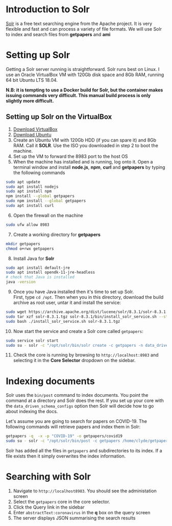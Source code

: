 # Introduction to Solr

[Solr](https://lucene.apache.org/solr/downloads.html) is a free text searching engine from the Apache project.  It is very flexible and fast and can process a variety of file formats.  We will use Solr to index and search files from **getpapers** and **ami**

# Setting up Solr
Getting a Solr server running is straightforward.  Solr runs best on Linux.  I use an Oracle VirtualBox VM with 120Gb disk space and 8Gb RAM, running 64 bit Ubuntu LTS 18.04.

**N.B:  it is tempting to use a Docker build for Solr, but the container makes issuing commands very difficult.  This manual build process is only slightly more difficult.**

## Setting up Solr on the VirtualBox
1. [Download VirtualBox](https://www.virtualbox.org/wiki/Downloads)
2. [Download Ubuntu](https://ubuntu.com/#download)
3. Create an Ubuntu VM with 120Gb HDD (if you can spare it) and 8Gb RAM.  Call it **SOLR**.  Use the ISO you downloaded in step 2 to boot the machine.
4. Set up the VM to forward the 8983 port to the host OS
5. When the machine has installed and is running, log onto it.  Open a terminal window and install **node.js**, **npm**, **curl** and **getpapers** by typing the following commands
```bash
sudo apt update
sudo apt install nodejs
sudo apt install npm
npm install --global getpapers
sudo npm install --global getpapers
sudo apt install curl
```
6. Open the firewall on the machine
```bash
sudo ufw allow 8983
```
7. Create a working directory for **getpapers**
```bash
mkdir getpapers
chmod o+rwx getpapers
```
8. Install Java for **Solr**
```bash
sudo apt install default-jre
sudo apt install opendk-11-jre-headless
# check that Java is installed
java -version
```
9. Once you have Java installed then it's time to set up Solr.  
First, type `cd /opt`.  Then when you in this directory, download the 
build archive as root user, untar it and install the service:
```bash
sudo wget https://archive.apache.org/dist/lucene/solr/8.3.1/solr-8.3.1.tgz
sudo tar xzf solr-8.3.1.tgz solr-8.3.1/bin/install_solr_service.sh --strip-components=2
sudo bash ./install_solr_service.sh solr-8.3.1.tgz
```
10. Now start the service and create a Solr core called `getpapers`:
```bash
sudo service solr start
sudo su - solr -c "/opt/solr/bin/solr create -c getpapers -n data_driven_schema_configs"
```
11. Check the core is running by browsing to `http://localhost:8983` and selecting it in the **Core Selector** dropdown on the sidebar.

# Indexing documents
Solr uses the `bin/post` command to index documents.  You point the command at a directory and Solr does the rest.  If you set up your core with the `data_driven_schema_configs` option then Solr will decide how to go about indexing the docs.

Let's assume you are going to search for papers on COVID-19.  The following commands will retrieve papers and index them in Solr:
```bash
getpapers -q  -x -p "COVID-19" -o getpapers/covid19
sudo su - solr -c "/opt/solr/bin/post -c getpapers /home/clyde/getpapers"
```
Solr has added all the files in `getpapers` and subdirectories to its index.  If a file exists then it simply overwrites the index information.

# Searching with Solr

1. Navigate to `http://localhost8983`.  You should see the administation screen
2. Select the `getpapers` core in the core selector.
3. Click the Query link in the sidebar
4. Enter `abstractText:coronavirus` in the **q** box on the query screen
5. The server displays  JSON summarising the search results
